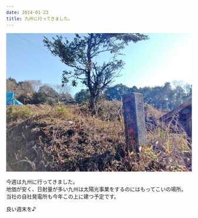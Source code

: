 ```yaml
---
date: 2014-01-23
title: 九州に行ってきました。
---
```




![画像](/images/uploads/20140124finesco_orig.jpg)

今週は九州に行ってきました。  
地価が安く、日射量が多い九州は太陽光事業をするのにはもってこいの場所。  
当社の自社発電所も今年この上に建つ予定です。  
  
良い週末を♪